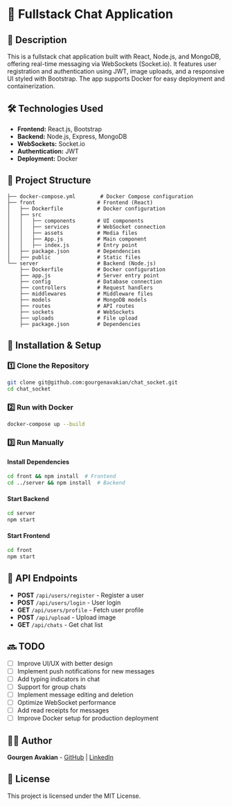 # 📌 Fullstack Chat Application

## 📖 Description
This is a fullstack chat application built with React, Node.js, and MongoDB, offering real-time messaging via WebSockets (Socket.io). It features user registration and authentication using JWT, image uploads, and a responsive UI styled with Bootstrap. The app supports Docker for easy deployment and containerization.

## 🛠 Technologies Used
- **Frontend:** React.js, Bootstrap
- **Backend:** Node.js, Express, MongoDB
- **WebSockets:** Socket.io
- **Authentication:** JWT
- **Deployment:** Docker

## 📂 Project Structure
```
├── docker-compose.yml        # Docker Compose configuration
├── front                    # Frontend (React)
│   ├── Dockerfile           # Docker configuration
│   ├── src
│   │   ├── components       # UI components
│   │   ├── services         # WebSocket connection
│   │   ├── assets           # Media files
│   │   ├── App.js           # Main component
│   │   ├── index.js         # Entry point
│   ├── package.json         # Dependencies
│   ├── public               # Static files
└── server                   # Backend (Node.js)
    ├── Dockerfile           # Docker configuration
    ├── app.js               # Server entry point
    ├── config               # Database connection
    ├── controllers          # Request handlers
    ├── middlewares          # Middleware files
    ├── models               # MongoDB models
    ├── routes               # API routes
    ├── sockets              # WebSockets
    ├── uploads              # File upload
    ├── package.json         # Dependencies
```

## 🚀 Installation & Setup

### 1️⃣ Clone the Repository
```bash
git clone git@github.com:gourgenavakian/chat_socket.git
cd chat_socket
```

### 2️⃣ Run with Docker
```bash
docker-compose up --build
```

### 3️⃣ Run Manually
#### Install Dependencies
```bash
cd front && npm install  # Frontend
cd ../server && npm install  # Backend
```

#### Start Backend
```bash
cd server
npm start
```

#### Start Frontend
```bash
cd front
npm start
```

## 🔗 API Endpoints
- **POST** `/api/users/register` - Register a user
- **POST** `/api/users/login` - User login
- **GET** `/api/users/profile` - Fetch user profile
- **POST** `/api/upload` - Upload image
- **GET** `/api/chats` - Get chat list



## 🔜 TODO
- [ ] Improve UI/UX with better design
- [ ] Implement push notifications for new messages
- [ ] Add typing indicators in chat
- [ ] Support for group chats
- [ ] Implement message editing and deletion
- [ ] Optimize WebSocket performance
- [ ] Add read receipts for messages
- [ ] Improve Docker setup for production deployment

## 👨‍💻 Author
**Gourgen Avakian** - [GitHub](https://github.com/gourgenavakian) | [LinkedIn](https://www.linkedin.com/in/gourgen-avakian/)

## 📄 License
This project is licensed under the MIT License.

